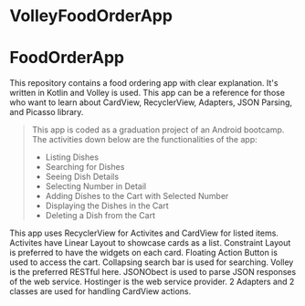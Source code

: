 # VolleyFoodOrderApp
# FoodOrderApp
This repository contains a food ordering app with clear explanation. It's written in Kotlin and Volley is used. This app can be a reference for those who want to learn about CardView, RecyclerView, Adapters, JSON Parsing, and Picasso library.
> This app is coded as a graduation project of an Android bootcamp.
> The activities down below are the functionalities of the app:
>* Listing Dishes
>* Searching for Dishes
>* Seeing Dish Details
>* Selecting Number in Detail
>* Adding Dishes to the Cart with Selected Number
>* Displaying the Dishes in the Cart
>* Deleting a Dish from the Cart
>>>
This app uses RecyclerView for Activites and CardView for listed items. Activites have Linear Layout to showcase cards as a list.
 Constraint Layout is preferred to have the widgets on each card. Floating Action Button is used to access the cart.
 Collapsing search bar is used for searching. Volley is the preferred RESTful here. JSONObect is used to parse JSON responses of the web service.
 Hostinger is the web service provider. 2 Adapters and 2 classes are used for handling CardView actions.

